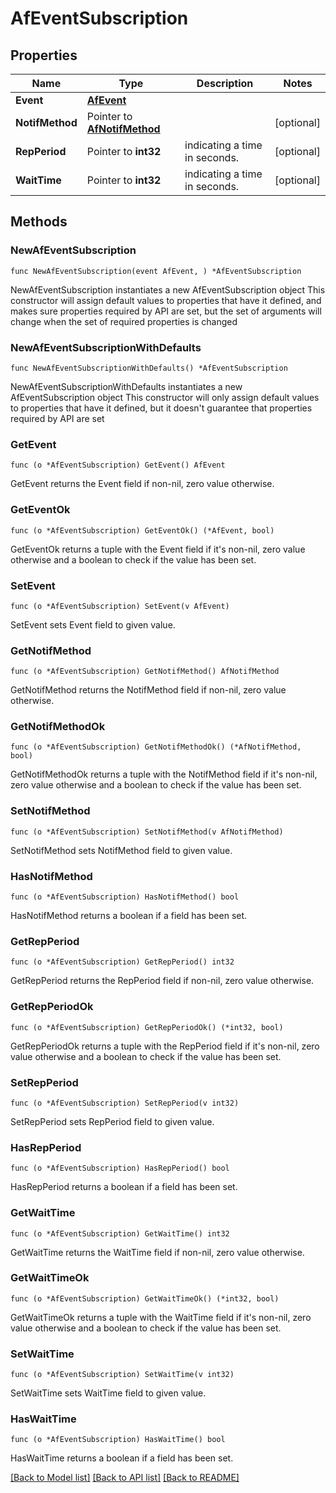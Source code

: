 # AfEventSubscription

## Properties

Name | Type | Description | Notes
------------ | ------------- | ------------- | -------------
**Event** | [**AfEvent**](AfEvent.md) |  | 
**NotifMethod** | Pointer to [**AfNotifMethod**](AfNotifMethod.md) |  | [optional] 
**RepPeriod** | Pointer to **int32** | indicating a time in seconds. | [optional] 
**WaitTime** | Pointer to **int32** | indicating a time in seconds. | [optional] 

## Methods

### NewAfEventSubscription

`func NewAfEventSubscription(event AfEvent, ) *AfEventSubscription`

NewAfEventSubscription instantiates a new AfEventSubscription object
This constructor will assign default values to properties that have it defined,
and makes sure properties required by API are set, but the set of arguments
will change when the set of required properties is changed

### NewAfEventSubscriptionWithDefaults

`func NewAfEventSubscriptionWithDefaults() *AfEventSubscription`

NewAfEventSubscriptionWithDefaults instantiates a new AfEventSubscription object
This constructor will only assign default values to properties that have it defined,
but it doesn't guarantee that properties required by API are set

### GetEvent

`func (o *AfEventSubscription) GetEvent() AfEvent`

GetEvent returns the Event field if non-nil, zero value otherwise.

### GetEventOk

`func (o *AfEventSubscription) GetEventOk() (*AfEvent, bool)`

GetEventOk returns a tuple with the Event field if it's non-nil, zero value otherwise
and a boolean to check if the value has been set.

### SetEvent

`func (o *AfEventSubscription) SetEvent(v AfEvent)`

SetEvent sets Event field to given value.


### GetNotifMethod

`func (o *AfEventSubscription) GetNotifMethod() AfNotifMethod`

GetNotifMethod returns the NotifMethod field if non-nil, zero value otherwise.

### GetNotifMethodOk

`func (o *AfEventSubscription) GetNotifMethodOk() (*AfNotifMethod, bool)`

GetNotifMethodOk returns a tuple with the NotifMethod field if it's non-nil, zero value otherwise
and a boolean to check if the value has been set.

### SetNotifMethod

`func (o *AfEventSubscription) SetNotifMethod(v AfNotifMethod)`

SetNotifMethod sets NotifMethod field to given value.

### HasNotifMethod

`func (o *AfEventSubscription) HasNotifMethod() bool`

HasNotifMethod returns a boolean if a field has been set.

### GetRepPeriod

`func (o *AfEventSubscription) GetRepPeriod() int32`

GetRepPeriod returns the RepPeriod field if non-nil, zero value otherwise.

### GetRepPeriodOk

`func (o *AfEventSubscription) GetRepPeriodOk() (*int32, bool)`

GetRepPeriodOk returns a tuple with the RepPeriod field if it's non-nil, zero value otherwise
and a boolean to check if the value has been set.

### SetRepPeriod

`func (o *AfEventSubscription) SetRepPeriod(v int32)`

SetRepPeriod sets RepPeriod field to given value.

### HasRepPeriod

`func (o *AfEventSubscription) HasRepPeriod() bool`

HasRepPeriod returns a boolean if a field has been set.

### GetWaitTime

`func (o *AfEventSubscription) GetWaitTime() int32`

GetWaitTime returns the WaitTime field if non-nil, zero value otherwise.

### GetWaitTimeOk

`func (o *AfEventSubscription) GetWaitTimeOk() (*int32, bool)`

GetWaitTimeOk returns a tuple with the WaitTime field if it's non-nil, zero value otherwise
and a boolean to check if the value has been set.

### SetWaitTime

`func (o *AfEventSubscription) SetWaitTime(v int32)`

SetWaitTime sets WaitTime field to given value.

### HasWaitTime

`func (o *AfEventSubscription) HasWaitTime() bool`

HasWaitTime returns a boolean if a field has been set.


[[Back to Model list]](../README.md#documentation-for-models) [[Back to API list]](../README.md#documentation-for-api-endpoints) [[Back to README]](../README.md)


